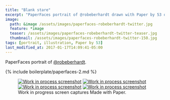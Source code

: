 ```yaml
---
title: "Blank stare"
excerpt: "PaperFaces portrait of @robeberhardt drawn with Paper by 53 on an iPad."
image: 
  path: &image /assets/images/paperfaces-robeberhardt-twitter.jpg 
  feature: *image
  teaser: /assets/images/paperfaces-robeberhardt-twitter-teaser.jpg
  thumbnail: /assets/images/paperfaces-robeberhardt-twitter-150.jpg
tags: [portrait, illustration, Paper by 53]
last_modified_at: 2017-01-17T14:09:41-05:00
---
```


PaperFaces portrait of [@robeberhardt](http://twitter.com/robeberhardt).

{% include boilerplate/paperfaces-2.md %}

<figure class="third">
	<a href="/assets/images/paperfaces-robeberhardt-process-1-lg.jpg"><img src="/assets/images/paperfaces-robeberhardt-process-1-600.jpg" alt="Work in process screenshot"></a>
	<a href="/assets/images/paperfaces-robeberhardt-process-2-lg.jpg"><img src="/assets/images/paperfaces-robeberhardt-process-2-600.jpg" alt="Work in process screenshot"></a>
	<a href="/assets/images/paperfaces-robeberhardt-process-3-lg.jpg"><img src="/assets/images/paperfaces-robeberhardt-process-3-600.jpg" alt="Work in process screenshot"></a>
	<a href="/assets/images/paperfaces-robeberhardt-process-4-lg.jpg"><img src="/assets/images/paperfaces-robeberhardt-process-4-600.jpg" alt="Work in process screenshot"></a>
	<figcaption>Work in progress screen captures Made with Paper.</figcaption>
</figure>
